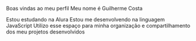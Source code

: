 Boas vindas ao meu perfil 
Meu nome é Guilherme Costa 

Estou estudando na Alura
Estou me desenvolvendo na linguagem JavaScript
Utilizo esse espaço para minha organização e compartilhamento dos meu projetos desenvolvidos
